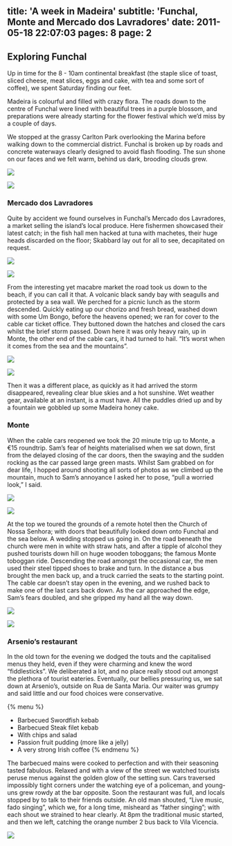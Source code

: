 title: 'A week in Madeira'
subtitle: 'Funchal, Monte and Mercado dos Lavradores'
date: 2011-05-18 22:07:03
pages: 8
page: 2
---

## Exploring Funchal

Up in time for the 8 - 10am continental breakfast (the staple slice of toast, sliced cheese, meat slices, eggs and cake, with tea and some sort of coffee), we spent Saturday finding our feet.

Madeira is colourful and filled with crazy flora. The roads down to the centre of Funchal were lined with beautiful trees in a purple blossom, and preparations were already starting for the flower festival which we’d miss by a couple of days.

We stopped at the grassy Carlton Park overlooking the Marina before walking down to the commercial district. Funchal is broken up by roads and concrete waterways clearly designed to avoid flash flooding. The sun shone on our faces and we felt warm, behind us dark, brooding clouds grew.

[![](https://host.trivialbeing.org/up/small/madeira-005-carlton-park-funchal.jpg)](https://host.trivialbeing.org/up/madeira-005-carlton-park-funchal.jpg)

[![](https://host.trivialbeing.org/up/small/madeira-007-funchal-roundabout.jpg)](https://host.trivialbeing.org/up/madeira-007-funchal-roundabout.jpg)

### Mercado dos Lavradores

Quite by accident we found ourselves in Funchal’s Mercado dos Lavradores, a market selling the island’s local produce. Here fishermen showcased their latest catch; in the fish hall men hacked at tuna with machetes, their huge heads discarded on the floor; Skabbard lay out for all to see, decapitated on request.

[![](https://host.trivialbeing.org/up/small/madeira-008-mercado-dos-lavradores-funchal.jpg)](https://host.trivialbeing.org/up/madeira-008-mercado-dos-lavradores-funchal.jpg)

[![](https://host.trivialbeing.org/up/small/madeira-012-grumpy-fish-head-man.jpg)](https://host.trivialbeing.org/up/madeira-012-grumpy-fish-head-man.jpg)

From the interesting yet macabre market the road took us down to the beach, if you can call it that. A volcanic black sandy bay with seagulls and protected by a sea wall. We perched for a picnic lunch as the storm descended. Quickly eating up our chorizo and fresh bread, washed down with some Um Bongo, before the heavens opened; we ran for cover to the cable car ticket office. They buttoned down the hatches and closed the cars whilst the brief storm passed. Down here it was only heavy rain, up in Monte, the other end of the cable cars, it had turned to hail. “It’s worst when it comes from the sea and the mountains”.

[![](https://host.trivialbeing.org/up/small/madeira-013-um-bongo.jpg)](https://host.trivialbeing.org/up/madeira-013-um-bongo.jpg)

[![](https://host.trivialbeing.org/up/small/madeira-016-storm-coming.jpg)](https://host.trivialbeing.org/up/madeira-016-storm-coming.jpg)

Then it was a different place, as quickly as it had arrived the storm disappeared, revealing clear blue skies and a hot sunshine. Wet weather gear, available at an instant, is a must have. All the puddles dried up and by a fountain we gobbled up some Madeira honey cake.

### Monte

When the cable cars reopened we took the 20 minute trip up to Monte, a €15 roundtrip. Sam’s fear of heights materialised when we sat down, first from the delayed closing of the car doors, then the swaying and the sudden rocking as the car passed large green masts. Whilst Sam grabbed on for dear life, I hopped around shooting all sorts of photos as we climbed up the mountain, much to Sam’s annoyance I asked her to pose,  “pull a worried look,” I said.

[![](https://host.trivialbeing.org/up/small/madeira-017-panicked.jpg)](https://host.trivialbeing.org/up/madeira-017-panicked.jpg)

[![](https://host.trivialbeing.org/up/small/madeira-018-funchal-cable-car.jpg)](https://host.trivialbeing.org/up/madeira-018-funchal-cable-car.jpg)

At the top we toured the grounds of a remote hotel then the Church of Nossa Senhora; with doors that beautifully looked down onto Funchal and the sea below. A wedding stopped us going in. On the road beneath the church were men in white with straw hats, and after a tipple of alcohol they pushed tourists down hill on huge wooden toboggans; the famous Monte toboggan ride. Descending the road amongst the occasional car, the men used their steel tipped shoes to brake and turn. In the distance a bus brought the men back up, and a truck carried the seats to the starting point. The cable car doesn’t stay open in the evening, and we rushed back to make one of the last cars back down. As the car approached the edge, Sam’s fears doubled, and she gripped my hand all the way down.

[![](https://host.trivialbeing.org/up/small/madeira-029-nossa-senhora-church.jpg)](https://host.trivialbeing.org/up/madeira-029-nossa-senhora-church.jpg)

[![](https://host.trivialbeing.org/up/small/madeira-028-monte-toboggan-ride.jpg)](https://host.trivialbeing.org/up/madeira-028-monte-toboggan-ride.jpg)

### Arsenio’s restaurant

In the old town for the evening we dodged the touts and the capitalised menus they held, even if they were charming and knew the word “fiddlesticks”. We deliberated a lot, and no place really stood out amongst the plethora of tourist eateries. Eventually, our bellies pressuring us, we sat down at Arsenio’s, outside on Rua de Santa Maria. Our waiter was grumpy and said little and our food choices were conservative.

{% menu %}
* Barbecued Swordfish kebab
* Barbecued Steak filet kebab
* With chips and salad
* Passion fruit pudding (more like a jelly)
* A very strong Irish coffee
{% endmenu %}

The barbecued mains were cooked to perfection and with their seasoning tasted fabulous. Relaxed and with a view of the street we watched tourists peruse menus against the golden glow of the setting sun. Cars traversed impossibly tight corners under the watching eye of a policeman, and young-uns grew rowdy at the bar opposite. Soon the restaurant was full, and locals stopped by to talk to their friends outside. An old man shouted, “Live music, fado singing”, which we, for a long time, misheard as “father singing”; with each shout we strained to hear clearly. At 8pm the traditional music started, and then we left, catching the orange number 2 bus back to Vila Vicencia.

[![](https://host.trivialbeing.org/up/small/madeira-031-arsenios.jpg)](https://host.trivialbeing.org/up/madeira-031-arsenios.jpg)
